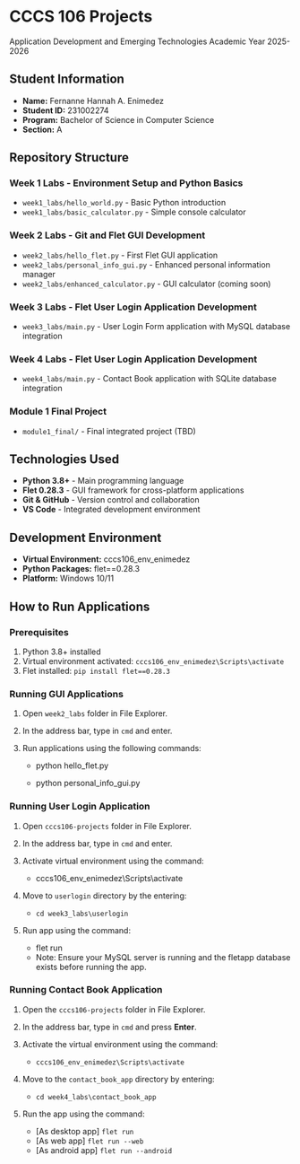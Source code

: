 # CCCS 106 Projects
Application Development and Emerging Technologies
Academic Year 2025-2026

## Student Information
- **Name:** Fernanne Hannah A. Enimedez
- **Student ID:** 231002274
- **Program:** Bachelor of Science in Computer Science
- **Section:** A

## Repository Structure

### Week 1 Labs - Environment Setup and Python Basics
- `week1_labs/hello_world.py` - Basic Python introduction
- `week1_labs/basic_calculator.py` - Simple console calculator

### Week 2 Labs - Git and Flet GUI Development
- `week2_labs/hello_flet.py` - First Flet GUI application
- `week2_labs/personal_info_gui.py` - Enhanced personal information manager
- `week2_labs/enhanced_calculator.py` - GUI calculator (coming soon)

### Week 3 Labs - Flet User Login Application Development
- `week3_labs/main.py` - User Login Form application with MySQL database integration

### Week 4 Labs - Flet User Login Application Development
- `week4_labs/main.py` - Contact Book application with SQLite database integration

### Module 1 Final Project
- `module1_final/` - Final integrated project (TBD)

## Technologies Used
- **Python 3.8+** - Main programming language
- **Flet 0.28.3** - GUI framework for cross-platform applications
- **Git & GitHub** - Version control and collaboration
- **VS Code** - Integrated development environment

## Development Environment
- **Virtual Environment:** cccs106_env_enimedez
- **Python Packages:** flet==0.28.3
- **Platform:** Windows 10/11

## How to Run Applications

### Prerequisites
1. Python 3.8+ installed
2. Virtual environment activated: `cccs106_env_enimedez\Scripts\activate`
3. Flet installed: `pip install flet==0.28.3`

### Running GUI Applications
1. Open `week2_labs` folder in File Explorer.

2. In the address bar, type in `cmd` and enter.

3. Run applications using the following commands:
    - python hello_flet.py

    - python personal_info_gui.py

### Running User Login Application
1. Open `cccs106-projects` folder in File Explorer.

2. In the address bar, type in `cmd` and enter.

3. Activate virtual environment using the command:
    - cccs106_env_enimedez\Scripts\activate

4. Move to `userlogin` directory by the entering:
    - `cd week3_labs\userlogin`

5. Run app using the command:
    - flet run
    - Note: Ensure your MySQL server is running and the fletapp database exists before running the app.

### Running Contact Book Application

1. Open the `cccs106-projects` folder in File Explorer.

2. In the address bar, type in `cmd` and press **Enter**.

3. Activate the virtual environment using the command:
   - `cccs106_env_enimedez\Scripts\activate`

4. Move to the `contact_book_app` directory by entering:
   - `cd week4_labs\contact_book_app`

5. Run the app using the command:
   - [As desktop app] `flet run`
   - [As web app] `flet run --web`
   - [As android app] `flet run --android`